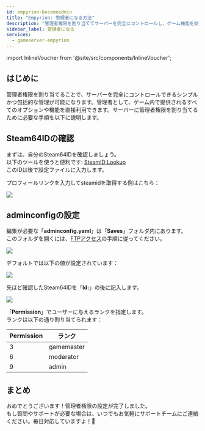 ```yaml
---
id: empyrion-becomeadmin
title: "Empyrion: 管理者になる方法"
description: "管理者権限を割り当ててサーバーを完全にコントロールし、ゲーム機能を効果的に管理する方法を学ぼう → 今すぐチェック"
sidebar_label: 管理者になる
services:
  - gameserver-empyrion
---
```


import InlineVoucher from '@site/src/components/InlineVoucher';

## はじめに
管理者権限を割り当てることで、サーバーを完全にコントロールできるシンプルかつ包括的な管理が可能になります。管理者として、ゲーム内で提供されるすべてのオプションや機能を直接利用できます。サーバーに管理者権限を割り当てるために必要な手順を以下に説明します。  
<InlineVoucher />

## Steam64IDの確認

まずは、自分のSteam64IDを確認しましょう。  
以下のツールを使うと便利です: [SteamID Lookup](https://steamid.io/lookup)  
このIDは後で設定ファイルに入力します。

プロフィールリンクを入力してsteamidを取得する例はこちら：

![](https://screensaver01.zap-hosting.com/index.php/s/3LQXKFg58qXCCHw/preview)

## adminconfigの設定

編集が必要な「**adminconfig.yaml**」は「**Saves**」フォルダ内にあります。  
このフォルダを開くには、[FTPアクセス](gameserver-ftpaccess.md)の手順に従ってください。

![](https://screensaver01.zap-hosting.com/index.php/s/XtfdjdgoxcqXsWx/preview)

デフォルトでは以下の値が設定されています：

![](https://screensaver01.zap-hosting.com/index.php/s/Tpf23riFnGfZAsP/preview)

先ほど確認したSteam64IDを「**Id:**」の後に記入します。

![](https://screensaver01.zap-hosting.com/index.php/s/RHEr44CGsaLQWyY/preview)

「**Permission**」でユーザーに与えるランクを指定します。  
ランクは以下の通り割り当てられます：

Permission | ランク
-----|-------
3 | gamemaster
6 | moderator
9 | admin


## まとめ

おめでとうございます！管理者権限の設定が完了しました。  
もし質問やサポートが必要な場合は、いつでもお気軽にサポートチームにご連絡ください。毎日対応していますよ！🙂

<InlineVoucher />